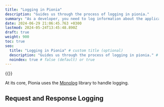 ```yaml
---
title: "Logging in Pionia"
description: "Guides us through the process of logging in pionia."
summary: "As a developer, you need to log information about the application's state, errors, and other important information. This guide will show you how to log in pionia."
date: 2024-06-29 21:06:45.763 +0300
lastmod: 2024-05-24T13:45:48.890Z
draft: true
weight: 900
toc: true
seo:
  title: "Logging in Pionia" # custom title (optional)
  description: "Guides us through the process of logging in pionia." # custom description (recommended)
  noindex: true # false (default) or true
---
```

    
{{<picture src="pionia.png" alt="Pionia Logo">}}

At its core, Pionia uses the [Monolog](https://github.com/Seldaek/monolog) library to handle logging.

## Request and Response Logging
